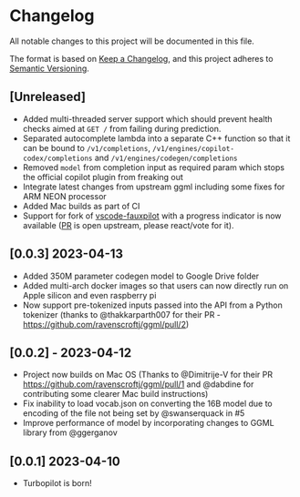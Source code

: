 # Changelog

All notable changes to this project will be documented in this file.

The format is based on [Keep a Changelog](https://keepachangelog.com/en/1.0.0/),
and this project adheres to [Semantic Versioning](https://semver.org/spec/v2.0.0.html).

## [Unreleased]

- Added multi-threaded server support which should prevent health checks aimed at `GET /` from failing during prediction.
- Separated autocomplete lambda into a separate C++ function so that it can be bound to `/v1/completions`, `/v1/engines/copilot-codex/completions` and `/v1/engines/codegen/completions`
- Removed `model` from completion input as required param which stops the official copilot plugin from freaking out
- Integrate latest changes from upstream ggml including some fixes for ARM NEON processor
- Added Mac builds as part of CI
- Support for fork of [vscode-fauxpilot](https://github.com/ravenscroftj/vscode-fauxpilot) with a progress indicator is now available ([PR](https://github.com/Venthe/vscode-fauxpilot/pull/26) is open upstream, please react/vote for it).


## [0.0.3] 2023-04-13

- Added 350M parameter codegen model to Google Drive folder
- Added multi-arch docker images so that users can now directly run on Apple silicon and even raspberry pi
- Now support pre-tokenized inputs passed into the API from a Python tokenizer (thanks to @thakkarparth007 for their PR - https://github.com/ravenscroftj/ggml/pull/2)


## [0.0.2] - 2023-04-12

- Project now builds on Mac OS (Thanks to @Dimitrije-V for their PR https://github.com/ravenscroftj/ggml/pull/1 and @dabdine for contributing some clearer Mac build instructions)
- Fix inability to load vocab.json on converting the 16B model due to encoding of the file not being set by @swanserquack in #5
- Improve performance of model by incorporating changes to GGML library from @ggerganov


## [0.0.1] 2023-04-10

- Turbopilot is born!